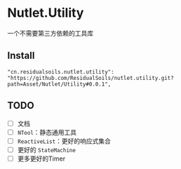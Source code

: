# Nutlet.Utility
一个不需要第三方依赖的工具库

## Install

`"cn.residualsoils.nutlet.utility": "https://github.com/ResidualSoils/nutlet.utility.git?path=Asset/Nutlet/Utility#0.0.1",`

## TODO

- [ ] 文档
- [ ] `NTool`：静态通用工具
- [ ] `ReactiveList`：更好的响应式集合
- [ ] 更好的 `StateMachine`
- [ ] 更多更好的Timer